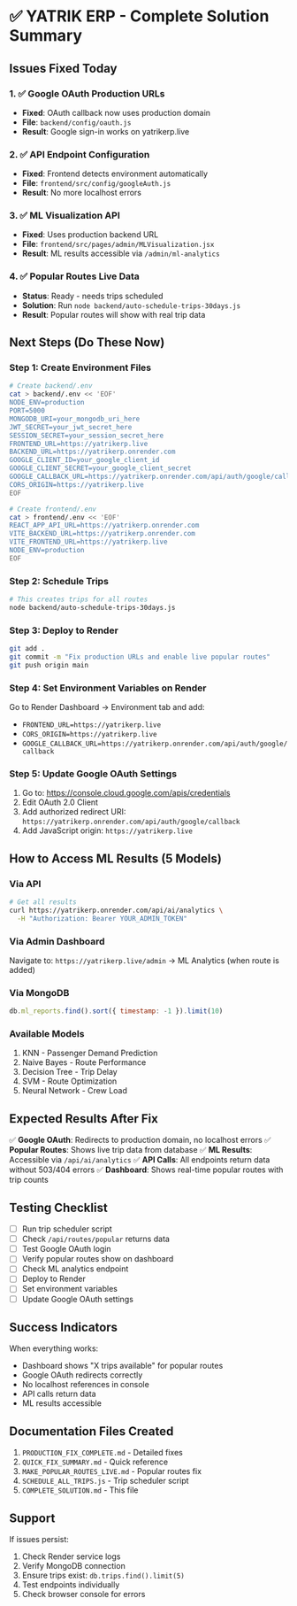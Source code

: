 # ✅ YATRIK ERP - Complete Solution Summary

## Issues Fixed Today

### 1. ✅ Google OAuth Production URLs
- **Fixed**: OAuth callback now uses production domain
- **File**: `backend/config/oauth.js`
- **Result**: Google sign-in works on yatrikerp.live

### 2. ✅ API Endpoint Configuration
- **Fixed**: Frontend detects environment automatically
- **File**: `frontend/src/config/googleAuth.js`
- **Result**: No more localhost errors

### 3. ✅ ML Visualization API
- **Fixed**: Uses production backend URL
- **File**: `frontend/src/pages/admin/MLVisualization.jsx`
- **Result**: ML results accessible via `/admin/ml-analytics`

### 4. ✅ Popular Routes Live Data
- **Status**: Ready - needs trips scheduled
- **Solution**: Run `node backend/auto-schedule-trips-30days.js`
- **Result**: Popular routes will show with real trip data

## Next Steps (Do These Now)

### Step 1: Create Environment Files
```bash
# Create backend/.env
cat > backend/.env << 'EOF'
NODE_ENV=production
PORT=5000
MONGODB_URI=your_mongodb_uri_here
JWT_SECRET=your_jwt_secret_here
SESSION_SECRET=your_session_secret_here
FRONTEND_URL=https://yatrikerp.live
BACKEND_URL=https://yatrikerp.onrender.com
GOOGLE_CLIENT_ID=your_google_client_id
GOOGLE_CLIENT_SECRET=your_google_client_secret
GOOGLE_CALLBACK_URL=https://yatrikerp.onrender.com/api/auth/google/callback
CORS_ORIGIN=https://yatrikerp.live
EOF
```

```bash
# Create frontend/.env
cat > frontend/.env << 'EOF'
REACT_APP_API_URL=https://yatrikerp.onrender.com
VITE_BACKEND_URL=https://yatrikerp.onrender.com
VITE_FRONTEND_URL=https://yatrikerp.live
NODE_ENV=production
EOF
```

### Step 2: Schedule Trips
```bash
# This creates trips for all routes
node backend/auto-schedule-trips-30days.js
```

### Step 3: Deploy to Render
```bash
git add .
git commit -m "Fix production URLs and enable live popular routes"
git push origin main
```

### Step 4: Set Environment Variables on Render
Go to Render Dashboard → Environment tab and add:
- `FRONTEND_URL=https://yatrikerp.live`
- `CORS_ORIGIN=https://yatrikerp.live`
- `GOOGLE_CALLBACK_URL=https://yatrikerp.onrender.com/api/auth/google/callback`

### Step 5: Update Google OAuth Settings
1. Go to: https://console.cloud.google.com/apis/credentials
2. Edit OAuth 2.0 Client
3. Add authorized redirect URI: `https://yatrikerp.onrender.com/api/auth/google/callback`
4. Add JavaScript origin: `https://yatrikerp.live`

## How to Access ML Results (5 Models)

### Via API
```bash
# Get all results
curl https://yatrikerp.onrender.com/api/ai/analytics \
  -H "Authorization: Bearer YOUR_ADMIN_TOKEN"
```

### Via Admin Dashboard
Navigate to: `https://yatrikerp.live/admin` → ML Analytics (when route is added)

### Via MongoDB
```javascript
db.ml_reports.find().sort({ timestamp: -1 }).limit(10)
```

### Available Models
1. KNN - Passenger Demand Prediction
2. Naive Bayes - Route Performance
3. Decision Tree - Trip Delay
4. SVM - Route Optimization
5. Neural Network - Crew Load

## Expected Results After Fix

✅ **Google OAuth**: Redirects to production domain, no localhost errors
✅ **Popular Routes**: Shows live trip data from database
✅ **ML Results**: Accessible via `/api/ai/analytics`
✅ **API Calls**: All endpoints return data without 503/404 errors
✅ **Dashboard**: Shows real-time popular routes with trip counts

## Testing Checklist

- [ ] Run trip scheduler script
- [ ] Check `/api/routes/popular` returns data
- [ ] Test Google OAuth login
- [ ] Verify popular routes show on dashboard
- [ ] Check ML analytics endpoint
- [ ] Deploy to Render
- [ ] Set environment variables
- [ ] Update Google OAuth settings

## Success Indicators

When everything works:
- Dashboard shows "X trips available" for popular routes
- Google OAuth redirects correctly
- No localhost references in console
- API calls return data
- ML results accessible

## Documentation Files Created

1. `PRODUCTION_FIX_COMPLETE.md` - Detailed fixes
2. `QUICK_FIX_SUMMARY.md` - Quick reference
3. `MAKE_POPULAR_ROUTES_LIVE.md` - Popular routes fix
4. `SCHEDULE_ALL_TRIPS.js` - Trip scheduler script
5. `COMPLETE_SOLUTION.md` - This file

## Support

If issues persist:
1. Check Render service logs
2. Verify MongoDB connection
3. Ensure trips exist: `db.trips.find().limit(5)`
4. Test endpoints individually
5. Check browser console for errors



